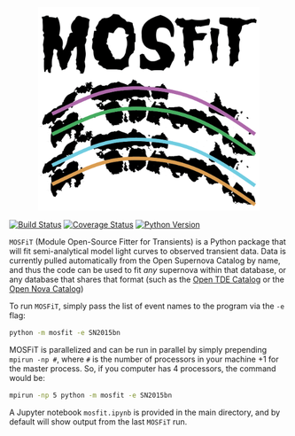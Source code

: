 <p align="center">
<img src="logo.png" alt="MOSFiT" width="400"/>
</p>

[![Build Status](https://img.shields.io/travis/guillochon/MOSFiT.svg)](https://travis-ci.org/guillochon/MOSFiT)
[![Coverage Status](https://coveralls.io/repos/github/guillochon/MOSFiT/badge.svg?branch=master)](https://coveralls.io/github/guillochon/MOSFiT?branch=master)
[![Python Version](https://img.shields.io/badge/python-3.4%2C%203.5-blue.svg)](https://www.python.org)

`MOSFiT` (Module Open-Source Fitter for Transients) is a Python package that will fit semi-analytical model light curves to observed transient data. Data is currently pulled automatically from the Open Supernova Catalog by name, and thus the code can be used to fit *any* supernova within that database, or any database that shares that format (such as the [Open TDE Catalog](https://tde.space) or the [Open Nova Catalog](https://opennova.space))

To run `MOSFiT`, simply pass the list of event names to the program via the `-e` flag:

```bash
python -m mosfit -e SN2015bn
```

MOSFiT is parallelized and can be run in parallel by simply prepending `mpirun -np #`, where `#` is the number of processors in your machine +1 for the master process. So, if you computer has 4 processors, the command would be:

```bash
mpirun -np 5 python -m mosfit -e SN2015bn
```

A Jupyter notebook `mosfit.ipynb` is provided in the main directory, and by default will show output from the last `MOSFiT` run.
